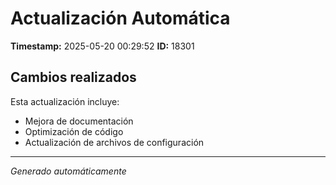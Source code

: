 # Actualización Automática

**Timestamp:** 2025-05-20 00:29:52
**ID:** 18301

## Cambios realizados

Esta actualización incluye:
- Mejora de documentación
- Optimización de código
- Actualización de archivos de configuración

---
*Generado automáticamente*
